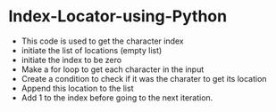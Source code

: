 # Index-Locator-using-Python
* This code is used to get the character index <br/>
* initiate the list of locations (empty list) <br/>
* initiate the index to be zero <br/>
* Make a for loop to get each character in the input<br/>
* Create a condition to check if it was the charater to get its location<br/>
* Append this location to the list<br/>
* Add 1 to the index before going to the next iteration.<br/>
